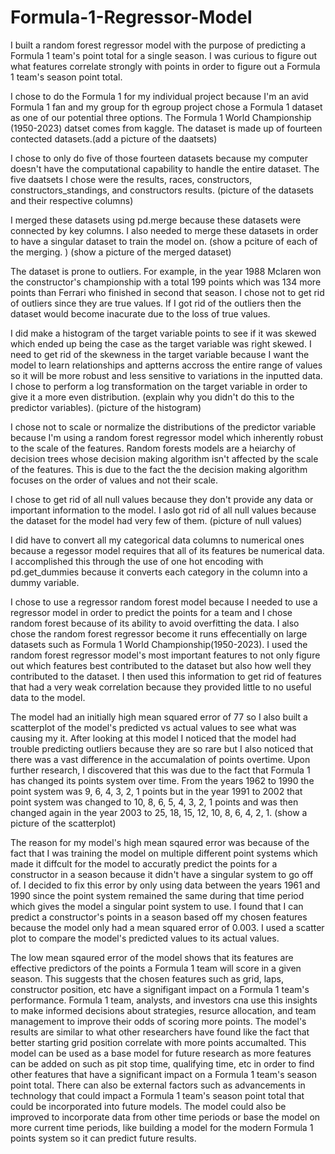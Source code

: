 # Formula-1-Regressor-Model

I built a random forest regressor model with the purpose of predicting a Formula 1 team's point total for a single season. I was curious to figure out what features correlate strongly with points in order to figure out a Formula 1 team's season point total.  

I chose to do the Formula 1 for my individual project because I'm an avid Formula 1 fan and my group for th egroup project chose a Formula 1 dataset as one of our potential three options. 
The Formula 1 World Championship (1950-2023) datset comes from kaggle. The dataset is  made up of fourteen contected datasets.(add a picture of the daatsets) 

I chose to only do five of those fourteen datasets because my computer doesn't have the computational capability to handle the entire dataset. The five daatsets I chose were the results, races, constructors, constructors_standings, and constructors results. (picture of the datasets and their respective columns)

I merged these datasets using pd.merge because these datasets were connected by key columns. I also needed to merge these datasets in order to have a singular dataset to train the model on. 
(show a pciture of each of the merging. ) (show a picture of the merged dataset)

The dataset is prone to outliers. For example, in the year 1988 Mclaren won the constructor's championship with a total 199 points which was 134 more points than Ferrari who finished in second that season. I chose not to get rid of outliers since they are true values. If I got rid of the outliers then the dataset would become inacurate due to the loss of true values. 

I did make a histogram of the target variable points to see if it was skewed which ended up being the case as the target variable was right skewed. I need to get rid of the skewness in the target variable because I want the model to learn relationships and aptterns accross the entire range of values so it will be more robust and less sensitive to variations in the inputted data. I  chose to perform a log transformation on the target variable in order to give it a more even distribution. (explain why you didn't do this to the predictor variables). (picture of the histogram)

I chose not to scale or normalize the distributions of the predictor variable because I'm using a random forest regressor model which inherently robust to the scale of the features. Random forests models are a heiarchy of decision trees whose decision making algorithm isn't affected by the scale of the features. This is due to the fact the the decision making algorithm focuses on the order of values and not their scale. 

I chose to get rid of all null values because they don't provide any data or important information to the model. I aslo got rid of all null values because the dataset for the model had very few of them. (picture of null values)

I did have to convert all my categorical data columns to numerical ones because a regessor model requires that all of its features be numerical data. I accomplished this through the use of one hot encoding with pd.get_dummies because it converts each category in the column into a dummy variable. 

I chose to use a regressor random forest model because I needed to use a regressor model in order to predict the points for a team and I chose random forest because of its ability to avoid overfitting the data. I also chose the random forest regressor become it runs effecentially on large datasets such as Formula 1 World Championship(1950-2023). I used the random forest regressor model's most important features to not only figure out which features best contributed to the dataset but also how well they contributed to the dataset. I then used this information to get rid of features that had a very weak correlation because they provided little to no useful data to the model. 

The model had an initially high mean squared error of 77 so I also built a scatterplot of the model's predicted vs actual values to see what was causing my it. After looking at this model I noticed that the model had trouble predicting outliers because they are so rare but I also noticed that there was a vast difference in the accumalation of points overtime. Upon further research, I discovered that this was due to the fact that Formula 1 has changed its points system over time. From the years 1962 to 1990 the point system was 9, 6, 4, 3, 2, 1 points but in the year 1991 to 2002 that point system was changed to 10, 8, 6, 5, 4, 3, 2, 1 points and was then changed again in the year 2003 to 25, 18, 15, 12, 10, 8, 6, 4, 2, 1. (show a picture of the scatterplot) 

The reason for my model's high mean sqaured error was because of the fact that I was training the model on multiple different point systems which made it diffcult for the model to accuratly predict the points for a constructor in a season because it didn't have a singular system to go off of. I decided to fix this error by only using data between the years 1961 and 1990 since the point system remained the same during that time period which gives the model a singular point system to use. I found that I can predict a constructor's points in a season based off my chosen features because the model only had a mean squared error of 0.003. I used a scatter plot to compare the model's predicted values to its actual values. 

The low mean sqaured error of the model shows that its features are effective predictors of the points a Formula 1 team will score in a given season. This suggests that the chosen features such as grid, laps, constructor position, etc have a signifigant impact on a Formula 1 team's performance. Formula 1 team, analysts, and investors cna use this insights to make informed decisions about strategies, resurce allocation, and team management to improve their odds of scoring more points. The model's results are similar to what other researchers have found like the fact that better starting grid position correlate with more points accumalted. This model can be used as a base model for future research as more features can be added on such as pit stop time, qualifying time, etc in order to find other features that have a significant impact on a Formula 1 team's season point total. There can also be external factors such as advancements in technology that could impact a Formula 1 team's season point total that could be incorporated into future models. The model could also be improved to incorporate data from other time periods or base the model on more current time periods, like building a model for the modern Formula 1 points system so it can predict future results. 

